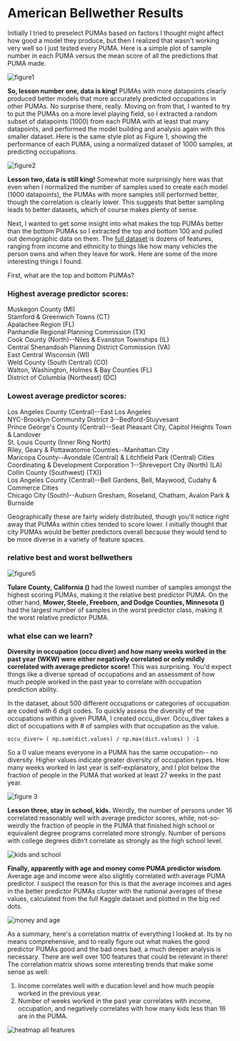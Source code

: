 # American Bellwether Results

Initially I tried to preselect PUMAs based on factors I thought might affect how good a model they produce, but then I realized that wasn't working very well so I just tested every PUMA.  Here is a simple plot of sample number in each PUMA versus the mean score of all the predictions that PUMA made.

![figure1](https://gitlab.com/atrexler/svm_pumas/blob/master/readme_figure1.png)

**So, lesson number one, data is king!**  PUMAs with more datapoints clearly produced better models that more accurately predicted occupations in other PUMAs.  No surprise there, really.  Moving on from that, I wanted to try to put the PUMAs on a more level playing field, so I extracted a random subset of datapoints (1000) from each PUMA with at least that many datapoints, and performed the model building and analysis again with this smaller dataset.  Here is the same style plot as Figure 1, showing the performance of each PUMA, using a normalized dataset of 1000 samples, at predicting occupations.

![figure2](https://gitlab.com/atrexler/svm_pumas/blob/master/readme_figure2.png)

**Lesson two, data is still king!**  Somewhat more surprisingly here was that even when I normalized the number of samples used to create each model (1000 datapoints), the PUMAs with more samples still performed better, though the correlation is clearly lower.  This suggests that better sampling leads to better datasets, which of course makes plenty of sense.  

Next, I wanted to get some insight into what makes the top PUMAs better than the bottom PUMAs so I extracted the top and bottom 100 and pulled out demographic data on them.  The [full dataset](http://www2.census.gov/programs-surveys/acs/tech_docs/pums/data_dict/PUMSDataDict13.txt) is dozens of features, ranging from income and ethnicity to things like how many vehicles the person owns and when they leave for work.  Here are some of the more interesting things I found.  


First, what are the top and bottom PUMAs?
### Highest average predictor scores:  
Muskegon County (MI)  
Stamford & Greenwich Towns (CT)  
Apalachee Region (FL)  
Panhandle Regional Planning Commission (TX)  
Cook County (North)--Niles & Evanston Townships (IL)  
Central Shenandoah Planning District Commission (VA)  
East Central Wisconsin (WI)  
Weld County (South Central) (CO)  
Walton, Washington, Holmes & Bay Counties (FL)  
District of Columbia (Northeast) (DC)  

### Lowest average predictor scores:
Los Angeles County (Central)--East Los Angeles  
NYC-Brooklyn Community District 3--Bedford-Stuyvesant  
Prince George's County (Central)--Seat Pleasant City, Capitol Heights Town & Landover  
St. Louis County (Inner Ring North)  
Riley, Geary & Pottawatomie Counties--Manhattan City  
Maricopa County--Avondale (Central) & Litchfield Park (Central) Cities  
Coordinating & Development Corporation 1--Shreveport City (North) (LA)  
Collin County (Southwest) (TX))  
Los Angeles County (Central)--Bell Gardens, Bell, Maywood, Cudahy & Commerce Cities  
Chicago City (South)--Auburn Gresham, Roseland, Chatham, Avalon Park & Burnside 

Geographically these are fairly widely distributed, though you'll notice right away that PUMAs within cities tended to score lower.  I initially thought that city PUMAs would be better predictors overall because they would tend to be more diverse in a variety of feature spaces.

### relative best and worst bellwethers

![figure5](https://gitlab.com/atrexler/svm_pumas/blob/master/readme_fig5.png?raw=true)

**Tulare County, California ()** had the lowest number of samples amongst the highest scoring PUMAs, making it the relative best predictor PUMA.  On the other hand, **Mower, Steele, Freeborn, and Dodge Counties, Minnesota ()** had the largest number of samples in the worst predictor class, making it the worst relative predictor PUMA.

### what else can we learn?

**Diversity in occupation (occu diver) and how many weeks worked in the past year (WKW) were either negatively correlated or only mildly correlated with average predictor score!**  This was surprising.  You'd expect things like a diverse spread of occupations and an assessment of how much people worked in the past year to correlate with occupation prediction ability.

In the dataset, about 500 different occupations or categories of occupation are coded with 6 digit codes.  To quickly assess the diversity of the occupations within a given PUMA, I created occu_diver.  Occu_diver takes a dict of occupations with # of samples with that occupation as the value.  
```
occu_diver= ( np.sum(dict.values) / np.max(dict.values) ) -1
```
So a 0 value means everyone in a PUMA has the same occupation-- no diversity.  Higher values indicate greater diversity of occupation types.  How many weeks worked in last year is self-explanatory, and I plot below the fraction of people in the PUMA that worked at least 27 weeks in the past year.

![figure 3](https://gitlab.com/atrexler/svm_pumas/blob/master/readme_figure3.png)

**Lesson three, stay in school, kids.**  Weirdly, the number of persons under 16 correlated reasonably well with average predictor scores, while, not-so-weirdly the fraction of people in the PUMA that finished high school or equivalent degree programs correlated more strongly.  Number of persons with college degrees didn't correlate as strongly as the high school level.  

![kids and school](https://gitlab.com/atrexler/svm_pumas/blob/master/readme_figure4.png)

**Finally, apparently with age and money come PUMA predictor wisdom**.  Average age and income were also slightly correlated with average PUMA predictor.  I suspect the reason for this is that the average incomes and ages in the better predictor PUMAs cluster with the national averages of these values, calculated from the full Kaggle dataset and plotted in the big red dots.  


![money and age](https://gitlab.com/atrexler/svm_pumas/blob/master/readme_figure6.png)

As a summary, here's a correlation matrix of everything I looked at.  Its by no means comprehensive, and to really figure out what makes the good predictor PUMAs good and the bad ones bad, a much deeper analysis is necessary.  There are well over 100 features that could be relevant in there!  The correlation matrix shows some interesting trends that make some sense as well:
1.  Income correlates well with e ducation level and how much people worked in the previous year.
2.  Number of weeks worked  in the past year correlates with income, occupation, and negatively correlates with how many kids less than 16 are in the PUMA.  


![heatmap all features](https://gitlab.com/atrexler/svm_pumas/blob/master/readme_all.png)